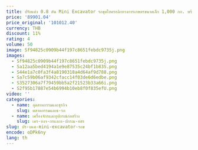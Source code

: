 ```yaml
---
title: ปรับแต่ง 0.8 ตัน Mini Excavator รถขุดไฮดรอลิกทางการเกษตรขนาดเล็ก 1,000 กก. พร้อม Crawler Digger การจัดส่งแบบ Door to Door
price: '89901.04'
price_original: '101012.40'
currency: THB
discount: 11%
rating: 4
volume: 50
image: Sf94825c0909b44f197c8651febdc9735j.png
images:
  - Sf94825c0909b44f197c8651febdc9735j.png
  - Sa12aa5bed4194a1e9e87535c24bf1b83S.png
  - S44e1a7c0fa3f4a8190318a4d64af9d788.png
  - Sa7c59b06af9342cfacc14f03de6d6edbe.png
  - S3527306a7f79459bb5a2f21523b33a66i.png
  - S2f95b17887e54b6994b10eb8f0f835efU.png
video: ''
categories:
  - name: อุตสาหกรรมและธุรกิจ
    slug: ตสาหกรรมและธ-รก
  - name: เครื่องจักรและอุปกรณ์ก่อสร้าง
    slug: เคร-องจ-กรและอ-ปกรณ-อสร
slug: ปร-บแต-mini-excavator-รถข
encode: oDPk6ny
lang: th
---
```

  